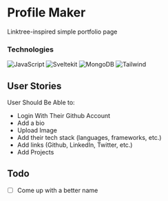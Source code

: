 # Profile Maker

Linktree-inspired simple portfolio page

### Technologies

<img src="https://img.shields.io/badge/-JavaScript-black?logo=javascript&logoColor=%F7DF1E&style=for-the-badge" alt="JavaScript"/>&nbsp;<img src="https://img.shields.io/badge/-SvelteKit-FF3E00?logo=svelte&logoColor=white&style=for-the-badge" alt="Sveltekit"/>&nbsp;<img src="https://img.shields.io/badge/-MongoDB-47A248?logo=mongodb&logoColor=white&style=for-the-badge" alt="MongoDB"/>&nbsp;<img src="https://img.shields.io/badge/-Sass-CC6699?logo=sass&logoColor=white&style=for-the-badge" alt="Tailwind"/>&nbsp;

## User Stories

User Should Be Able to:
  - Login With Their Github Account
  - Add a bio
  - Upload Image
  - Add their tech stack (languages, frameworks, etc.)
  - Add links (Github, LinkedIn, Twitter, etc.)
  - Add Projects



## Todo
- [ ] Come up with a better name
